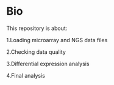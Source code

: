 # Bio
This repository is about:

  1.Loading microarray and NGS data files
  
  
  2.Checking data quality
  
  
  3.Differential expression analysis
  
  
  4.Final analysis
